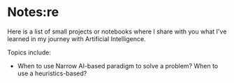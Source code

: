 # Notes:re
Here is a list of small projects or notebooks where I share with you what I've learned in my journey with Artificial Intelligence. 

Topics include:

- When to use Narrow AI-based paradigm to solve a problem? When to use a heuristics-based? 
